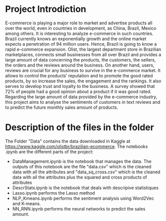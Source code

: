 # Project Introdiction

E-commerce is playing a major role to market and advertise products all over the world, even in countries in
development, as China, Brazil, Mexico among others. It is interesting to analyze e-commerce in such countries.
Brazil currently knows an exponentially growth and the online market expects a penetration of 94 million users.
Hence, Brazil is going to know a rapid e-commerce expansion.
Olist, the largest department store in Brazilian marketplaces, connects small businesses from all over Brazil
and provides a large amount of data concerning the products, the customers, the sellers, the orders and the
reviews around the business.
On another hand, users, reviews are crucial for any business to survive in the e-commerce market. It allows
to control the products’ reputation and to promote the good rated products, by so increase the sales, the
engagement and the rankings. It also serves to develop trust and loyalty to the business. A survey showed that
72% of people had a good opinion about a product if it was good rated.
Regarding the large amount of data provided by the e-commerce industry, this project aims to analyse the
sentiments of customers in text reviews and to predict the future monthly sales amount of products.

# Description of the files in the folder

The Folder "Data" contains the data downloaded in Kaggle at 
https://www.kaggle.com/olistbr/brazilian-ecommerce.
The notebooks .ipynb are the different parts of the project:
- DataManagement.ipynb is the notebook that manages the data.
The outputs of this notebook are the file "data.csv" which is
the cleaned data with all the attributes and "data_sq_cross.csv"
which is the cleaned data with all the attributes plus the 
squared and cross products of attributes
- DescrStats.ipynb is the notebook that deals with descripive 
statistiques
- Lasso.ipynb performs the Lasso method
- NLP_Kmeans.ipynb performs the sentiment analysis using 
Word2Vec and K-means.
- NN_RNN.ipynb performs the neural networks to predict the 
sales amount.